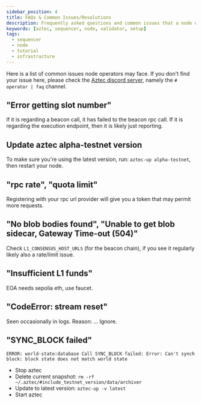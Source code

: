 ```yaml
---
sidebar_position: 4
title: FAQs & Common Issues/Resolutions
description: Frequently asked questions and common issues that a node operators may face, and how to resolve them.
keywords: [aztec, sequencer, node, validator, setup]
tags:
  - sequencer
  - node
  - tutorial
  - infrastructure
---
```


Here is a list of common issues node operators may face. If you don't find your issue here, please check the [Aztec discord server](https://discord.gg/aztec), namely the `# operator | faq` channel.

## "Error getting slot number"

If it is regarding a beacon call, it has failed to the beacon rpc call. If it is regarding the execution endpoint, then it is likely just reporting.

## Update aztec alpha-testnet version

To make sure you're using the latest version, run: `aztec-up alpha-testnet`, then restart your node.

## "rpc rate", "quota limit"

Registering with your rpc url provider will give you a token that may permit more requests.

## "No blob bodies found", "Unable to get blob sidecar, Gateway Time-out (504)"

Check `L1_CONSENSUS_HOST_URLS` (for the beacon chain), if you see it regularly likely also a rate/limit issue.

## "Insufficient L1 funds"

EOA needs sepolia eth, use faucet.

## "CodeError: stream reset"

Seen occasionally in logs. Reason: ...
Ignore.

## "SYNC_BLOCK failed"

`ERROR: world-state:database Call SYNC_BLOCK failed: Error: Can't synch block: block state does not match world state`

- Stop aztec
- Delete current snapshot: `rm -rf ~/.aztec/#include_testnet_version/data/archiver`
- Update to latest version: `aztec-up -v latest`
- Start aztec
